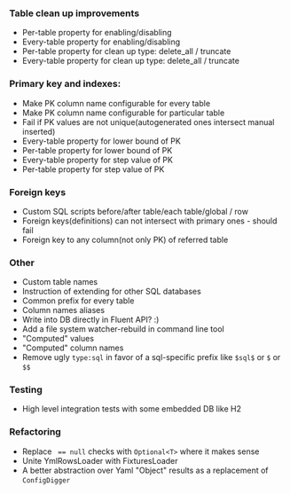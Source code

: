 
### Table clean up improvements
* Per-table property for enabling/disabling
* Every-table property for enabling/disabling
* Per-table property for clean up type: delete_all / truncate
* Every-table property for clean up type: delete_all / truncate

### Primary key and indexes:
* Make PK column name configurable for every table
* Make PK column name configurable for particular table
* Fail if PK values are not unique(autogenerated ones intersect manual inserted)
* Every-table property for lower bound of PK
* Per-table property for lower bound of PK
* Every-table property for step value of PK
* Per-table property for step value of PK

### Foreign keys
* Custom SQL scripts before/after table/each table/global / row
* Foreign keys(definitions) can not intersect with primary ones - should fail
* Foreign key to any column(not only PK) of referred table

### Other
* Custom table names
* Instruction of extending for other SQL databases
* Common prefix for every table
* Column names aliases
* Write into DB directly in Fluent API? :)
* Add a file system watcher-rebuild in command line tool
* "Computed" values
* "Computed" column names
* Remove ugly `type:sql` in favor of a sql-specific prefix like `$sql$` 
or `$` or `$$`

### Testing
* High level integration tests with some embedded DB like H2

### Refactoring
* Replace ` == null` checks with `Optional<T>` where it makes sense
* Unite YmlRowsLoader with FixturesLoader
* A better abstraction over Yaml "Object" results as a replacement of `ConfigDigger`